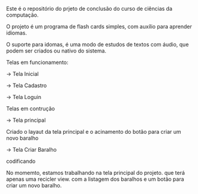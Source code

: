 Este é o repositório do prjeto de conclusão do curso de ciências da computação.

O projeto é um programa de flash cards simples, com auxílio para aprender idiomas.

O suporte para idomas, é uma modo de estudos de textos com áudio, que podem ser criados ou nativo do sistema.


Telas em funcionamento:

-> Tela Inicial

-> Tela Cadastro

-> Tela Loguin

Telas em contrução

-> Tela principal

Criado o layaut da tela principal e o acinamento do botão para criar um novo baralho

-> Tela Criar Baralho

codificando

No momemto, estamos trabalhando na tela principal do projeto.
que terá apenas uma recicler view. com a listagem dos baralhos e um botão para criar um novo baralho.
 
